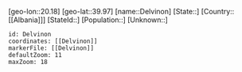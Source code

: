 ﻿---
location: [39.97,20.18]
mapzoom: [7,12] 
mapmarker: city 
type: City
tags:
- geo/City


SpocWebEntityId: 29744
isDeleted: false
confidential: public

---
[geo-lon::20.18]
[geo-lat::39.97]
[name::Delvinon]
[State::]
[Country::[[Albania]]]
[StateId::]
[Population::]
[Unknown::]


```leaflet
id: Delvinon
coordinates: [[Delvinon]]
markerFile: [[Delvinon]]
defaultZoom: 11 
maxZoom: 18
```
